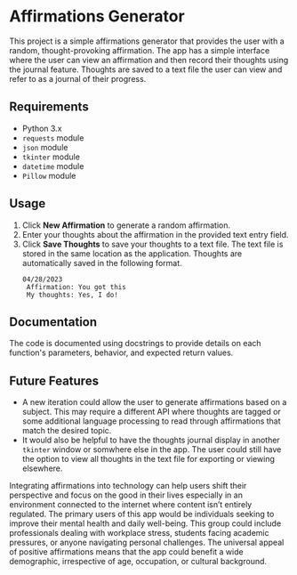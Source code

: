 # Affirmations Generator

This project is a simple affirmations generator that provides the user with a random, thought-provoking affirmation. The app has a simple interface where the user can view an affirmation and then record their thoughts using the journal feature. Thoughts are saved to a text file the user can view and refer to as a journal of their progress.

## Requirements
- Python 3.x
- `requests` module
- `json` module
- `tkinter` module
- `datetime` module
- `Pillow` module

## Usage
1. Click **New Affirmation** to generate a random affirmation.
1. Enter your thoughts about the affirmation in the provided text entry field.
1. Click **Save Thoughts** to save your thoughts to a text file. The text file is stored in the same location as the application. Thoughts are automatically saved in the following format.
    ```
   04/28/2023
     Affirmation: You got this
     My thoughts: Yes, I do!
   ```
   
## Documentation
The code is documented using docstrings to provide details on each function's parameters, behavior, and expected return values.

## Future Features
- A new iteration could allow the user to generate affirmations based on a subject. This may require a different API where thoughts are tagged or some additional language processing to read through affirmations that match the desired topic.
- It would also be helpful to have the thoughts journal display in another `tkinter` window or somwhere else in the app. The user could still have the option to view all thoughts in the text file for exporting or viewing elsewhere. 






Integrating affirmations into technology can help users shift their perspective and focus on the good in their lives especially in an environment connected to the internet where content isn’t entirely regulated. The primary users of this app would be individuals seeking to improve their mental health and daily well-being. This group could include professionals dealing with workplace stress, students facing academic pressures, or anyone navigating personal challenges. The universal appeal of positive affirmations means that the app could benefit a wide demographic, irrespective of age, occupation, or cultural background.
